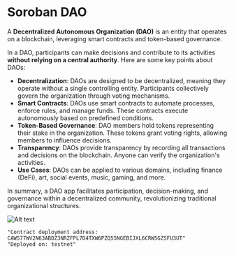 
# Soroban DAO

A **Decentralized Autonomous Organization (DAO)** is an entity that operates on a blockchain, leveraging smart contracts and token-based governance.

In a DAO, participants can make decisions and contribute to its activities **without relying on a central authority**. Here are some key points about DAOs:

- **Decentralization**: DAOs are designed to be decentralized, meaning they operate without a single controlling entity. Participants collectively govern the organization through voting mechanisms.
- **Smart Contracts**: DAOs use smart contracts to automate processes, enforce rules, and manage funds. These contracts execute autonomously based on predefined conditions.
- **Token-Based Governance**: DAO members hold tokens representing their stake in the organization. These tokens grant voting rights, allowing members to influence decisions.
- **Transparency**: DAOs provide transparency by recording all transactions and decisions on the blockchain. Anyone can verify the organization's activities.
- **Use Cases**: DAOs can be applied to various domains, including finance (DeFi), art, social events, music, gaming, and more.

In summary, a DAO app facilitates participation, decision-making, and governance within a decentralized community, revolutionizing traditional organizational structures.

![Alt text](https://img.freepik.com/free-photo/3d-internet-secuirty-badge_1048-18106.jpg?size=626&ext=jpg "blockchain")

```
"Contract deployment address: CAW577WV2N63ABDZ3NRZFPL7D4TXW6PZQ55NGEBIJXL6CRW5GZSFU3UT"
"Deployed on: testnet"
```

